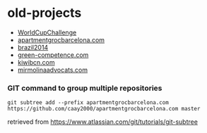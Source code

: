 # old-projects

- [WorldCupChallenge](https://github.com/caay2000/old-projects/tree/master/WorldCupChallenge) 
- [apartmentgrocbarcelona.com](https://github.com/caay2000/old-projects/tree/master/apartmentgrocbarcelona.com) 
- [brazil2014](https://github.com/caay2000/old-projects/tree/master/brazil2014) 
- [green-competence.com](https://github.com/caay2000/old-projects/tree/master/green-competence.com) 
- [kiwibcn.com](https://github.com/caay2000/old-projects/tree/master/kiwibcn.com) 
- [mirmolinaadvocats.com](https://github.com/caay2000/old-projects/tree/master/mirmolinaadvocats.com)

### GIT command to group multiple repositories

`git subtree add --prefix apartmentgrocbarcelona.com https://github.com/caay2000/apartmentgrocbarcelona.com master`

retrieved from https://www.atlassian.com/git/tutorials/git-subtree







